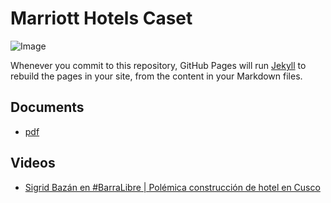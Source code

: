 # Marriott Hotels Caset

![Image](https://img.elcomercio.pe/files/article_main/uploads/2019/09/17/5d81858d3459b.jpeg)

Whenever you commit to this repository, GitHub Pages will run [Jekyll](https://jekyllrb.com/) to rebuild the pages in your site, from the content in your Markdown files.

## Documents
- [pdf]()

## Videos
- [Sigrid Bazán en #BarraLibre | Polémica construcción de hotel en Cusco](https://www.youtube.com/watch?v=giClWqzZrMA)

